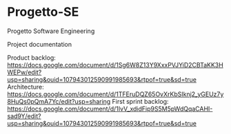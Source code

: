 # Progetto-SE
Progetto Software Engineering

Project documentation

Product backlog: https://docs.google.com/document/d/1Sg6W8Z13Y9XxxPVJYiD2CBTaKK3HWEPw/edit?usp=sharing&ouid=107943012590991985693&rtpof=true&sd=true
Architecture: https://docs.google.com/document/d/1TFEruDQZ65OvXrKbSIknj2_yGEUz7y8HuQs0pQmA7Yc/edit?usp=sharing
First sprint backlog: https://docs.google.com/document/d/1IvV_xdidFip9S5M5pWdQqaCAHI-sad9Y/edit?usp=sharing&ouid=107943012590991985693&rtpof=true&sd=true
